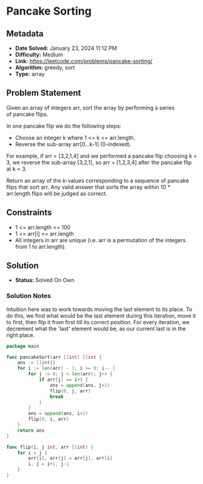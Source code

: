 # Pancake Sorting

## Metadata

- **Date Solved:** January 23, 2024 11:12 PM
- **Difficulty:** Medium
- **Link:** https://leetcode.com/problems/pancake-sorting/
- **Algorithm:** greedy, sort
- **Type:** array

## Problem Statement

Given an array of integers arr, sort the array by performing a series of pancake flips.

In one pancake flip we do the following steps:

- Choose an integer k where 1 <= k <= arr.length.
- Reverse the sub-array arr[0...k-1] (0-indexed).

For example, if arr = [3,2,1,4] and we performed a pancake flip choosing k = 3, we reverse the sub-array [3,2,1], so arr = [1,2,3,4] after the pancake flip at k = 3.

Return an array of the k-values corresponding to a sequence of pancake flips that sort arr. Any valid answer that sorts the array within 10 * arr.length flips will be judged as correct.

## Constraints

- 1 <= arr.length <= 100
- 1 <= arr[i] <= arr.length
- All integers in arr are unique (i.e. arr is a permutation of the integers from 1 to arr.length).

## Solution

- **Status:** Solved On Own

### Solution Notes

Intuition here was to work towards moving the last element to its place. To do this, we find what would be the last element during this iteration, move it to first, then flip it from first till its correct position. For every iteration, we decrement what the 'last' element would be, as our current last is in the right place.


```go
package main

func pancakeSort(arr []int) []int {
	ans := []int{}
	for i := len(arr) - 1; i >= 0; i-- {
		for j := 0; j < len(arr); j++ {
			if arr[j] == i+1 {
				ans = append(ans, j+1)
				flip(0, j, arr)
				break
			}
		}
		ans = append(ans, i+1)
		flip(0, i, arr)
	}
	return ans
}

func flip(i, j int, arr []int) {
	for i < j {
		arr[i], arr[j] = arr[j], arr[i]
		i, j = i+1, j-1
	}
}
```
